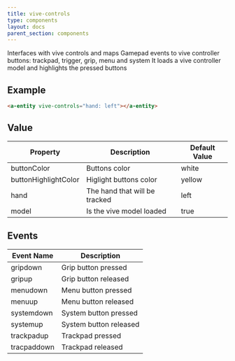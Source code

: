 ```yaml
---
title: vive-controls
type: components
layout: docs
parent_section: components
---
```


Interfaces with vive controls and maps Gamepad events to
vive controller buttons: trackpad, trigger, grip, menu and system
It loads a vive controller model and highlights the pressed buttons

## Example

```html
<a-entity vive-controls="hand: left"></a-entity>
```

## Value

| Property             | Description                         | Default Value |
|----------------------|-------------------------------------|---------------|
| buttonColor          | Buttons color                       | white         |
| buttonHighlightColor | Higlight buttons color              | yellow        |
| hand                 | The hand that will be tracked       | left          |
| model                | Is the vive model loaded            | true          |

## Events

| Event Name   | Description                                                                                 |
| ----------   | ----------------------------------------------|
| gripdown     | Grip button pressed
| gripup       | Grip button released
| menudown     | Menu button pressed
| menuup       | Menu button released
| systemdown   | System button pressed
| systemup     | System button released
| trackpadup   | Trackpad pressed
| tracpaddown  | Trackpad released

